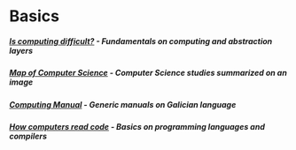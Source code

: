 # Basics

##### [Is computing difficult?](https://www.youtube.com/watch?v=wVeLg2PsVPg&t=324s) - Fundamentals on computing and abstraction layers

##### [Map of Computer Science](https://www.youtube.com/watch?v=SzJ46YA_RaA) - Computer Science studies summarized on an image

##### [Computing Manual](https://manuais.iessanclemente.net/index.php/Portada) - Generic manuals on Galician language

##### [How computers read code](https://www.youtube.com/watch?v=QXjU9qTsYCc) - Basics on programming languages and compilers

